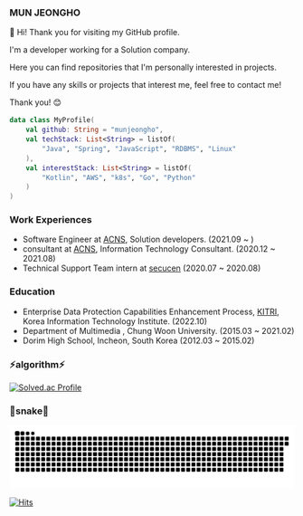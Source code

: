 <!--
**munjeongho/munjeongho** is a ✨ _special_ ✨ repository because its `README.md` (this file) appears on your GitHub profile.

Here are some ideas to get you started:

- 🔭 I’m currently working on ...
- 🌱 I’m currently learning ...
- 👯 I’m looking to collaborate on ...
- 🤔 I’m looking for help with ...
- 💬 Ask me about ...
- 📫 How to reach me: ...
- 😄 Pronouns: ...
- ⚡ Fun fact: ...
-->


### MUN JEONGHO

👋 Hi! Thank you for visiting my GitHub profile.

I'm a developer working for a Solution company.

Here you can find repositories that I'm personally interested in projects.

If you have any skills or projects that interest me, feel free to contact me!

Thank you! 😊

```kotlin
data class MyProfile(
    val github: String = "munjeongho",
    val techStack: List<String> = listOf( 
        "Java", "Spring", "JavaScript", "RDBMS", "Linux" 
    ),
    val interestStack: List<String> = listOf( 
        "Kotlin", "AWS", "k8s", "Go", "Python" 
    )
)
```


### Work Experiences
* Software Engineer at [ACNS](https://www.acns.co.kr/), Solution developers. (2021.09 ~ )
* consultant at [ACNS](https://www.acns.co.kr/), Information Technology Consultant. (2020.12 ~ 2021.08)
* Technical Support Team intern at [secucen](http://www.secucen.com/) (2020.07 ~ 2020.08)

### Education
* Enterprise Data Protection Capabilities Enhancement Process, [KITRI](https://www.kitri.re.kr/kitri/main/main.web), Korea Information Technology Institute. (2022.10)
* Department of Multimedia , Chung Woon University. (2015.03 ~ 2021.02)
* Dorim High School, Incheon, South Korea (2012.03 ~ 2015.02)

### ⚡algorithm⚡
[![Solved.ac Profile](http://mazassumnida.wtf/api/v2/generate_badge?boj=wjdghqkenr)](https://solved.ac/wjdghqkenr/)

### 🐍snake🐍
<picture>
    <source
    media="(prefers-color-scheme: dark)"
    srcset="https://raw.githubusercontent.com/munjeongho/munjeongho/output/github-snake-dark.svg"
  />
  <source
    media="(prefers-color-scheme: light)"
    srcset="https://raw.githubusercontent.com/munjeongho/munjeongho/output/github-snake.svg"
  />
  <img
    alt="github contribution grid snake animation"
    src="https://raw.githubusercontent.com/munjeongho/munjeongho/output/github-snake.svg"
  />
</picture>


[![Hits](https://hits.seeyoufarm.com/api/count/incr/badge.svg?url=https%3A%2F%2Fgithub.com%2Fmunjeongho%2F&count_bg=%2361CAEF&title_bg=%23511616&icon=&icon_color=%23A82727&title=hits&edge_flat=true)](https://hits.seeyoufarm.com)
